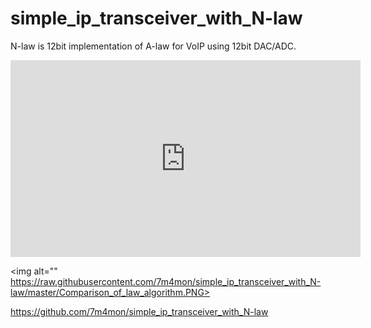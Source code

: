 # simple_ip_transceiver_with_N-law
N-law is 12bit implementation of A-law for VoIP using 12bit DAC/ADC.

<iframe src="https://www.youtube.com/embed/D-77URgd6TI" allow="accelerometer; autoplay; encrypted-media; gyroscope; picture-in-picture" allowfullscreen="" frameborder="0" height="315" width="560"></iframe> <br>

<img alt="" https://raw.githubusercontent.com/7m4mon/simple_ip_transceiver_with_N-law/master/Comparison_of_law_algorithm.PNG><br>
    
https://github.com/7m4mon/simple_ip_transceiver_with_N-law
